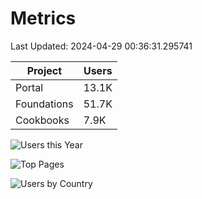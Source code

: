# Metrics 

Last Updated: 2024-04-29 00:36:31.295741

| Project | Users |
| ----- | ----- |
| Portal | 13.1K |
| Foundations | 51.7K |
| Cookbooks | 7.9K |

![Users this Year](metrics/thisyear.png)

![Top Pages](metrics/toppages.png)

![Users by Country](metrics/bycountry.png)

